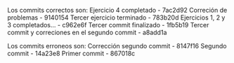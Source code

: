 Los commits correctos son:
  Ejercicio 4 completado - 7ac2d92
  Correción de problemas - 9140154
  Tercer ejercicio terminado - 783b20d
  Ejercicios 1, 2 y 3 completados... - c962e6f
  Tercer commit finalizado - 1fb5b19
  Tercer commit y correciones en el segundo commit - a8add1a

Los commits erroneos son:
  Corrección segundo commit - 8147f16
  Segundo commit - 14a23e8
  Primer commit - 867018c
